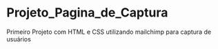 # Projeto_Pagina_de_Captura

Primeiro Projeto com HTML e CSS utilizando mailchimp para captura de usuários
